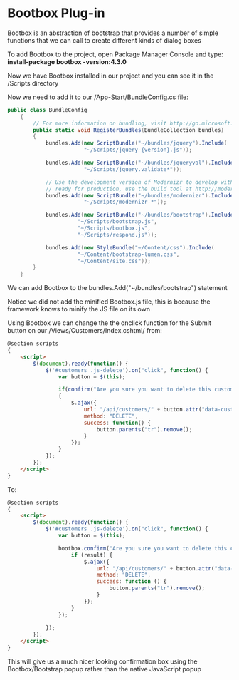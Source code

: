# Bootbox Plug-in

Bootbox is an abstraction of bootstrap that provides a number of simple functions that we can call to create different kinds of dialog boxes

To add Bootbox to the project, open Package Manager Console and type: **install-package bootbox -version:4.3.0**

Now we have Bootbox installed in our project and you can see it in the /Scripts directory

Now we need to add it to our /App-Start/BundleConfig.cs file:

```cs
public class BundleConfig
    {
        // For more information on bundling, visit http://go.microsoft.com/fwlink/?LinkId=301862
        public static void RegisterBundles(BundleCollection bundles)
        {
            bundles.Add(new ScriptBundle("~/bundles/jquery").Include(
                        "~/Scripts/jquery-{version}.js"));

            bundles.Add(new ScriptBundle("~/bundles/jqueryval").Include(
                        "~/Scripts/jquery.validate*"));

            // Use the development version of Modernizr to develop with and learn from. Then, when you're
            // ready for production, use the build tool at http://modernizr.com to pick only the tests you need.
            bundles.Add(new ScriptBundle("~/bundles/modernizr").Include(
                        "~/Scripts/modernizr-*"));

            bundles.Add(new ScriptBundle("~/bundles/bootstrap").Include(
                      "~/Scripts/bootstrap.js",
                      "~/Scripts/bootbox.js",
                      "~/Scripts/respond.js"));

            bundles.Add(new StyleBundle("~/Content/css").Include(
                      "~/Content/bootstrap-lumen.css",
                      "~/Content/site.css"));
        }
    }
```

We can add Bootbox to the bundles.Add("~/bundles/bootstrap") statement

Notice we did not add the minified Bootbox.js file, this is because the framework knows to minify the JS file on its own

Using Bootbox we can change the the onclick function for the Submit button on our /Views/Customers/Index.cshtml/ from:

```html
@section scripts
{
    <script>
        $(document).ready(function() {
            $('#customers .js-delete').on("click", function() {
                var button = $(this);

                if(confirm("Are you sure you want to delete this customer?"))
                {
                    $.ajax({
                        url: "/api/customers/" + button.attr("data-customer-id"),
                        method: "DELETE",
                        success: function() {
                            button.parents("tr").remove();
                        }
                    });
                }
            });
        });
    </script>
}
```

To:

```html
@section scripts
{
    <script>
        $(document).ready(function() {
            $('#customers .js-delete').on("click", function() {
                var button = $(this);

                bootbox.confirm("Are you sure you want to delete this customer?", function(result) {
                    if (result) {
                        $.ajax({
                            url: "/api/customers/" + button.attr("data-customer-id"),
                            method: "DELETE",
                            success: function () {
                                button.parents("tr").remove();
                            }
                        });
                    }
                });
                
            });
        });
    </script>
}
```

This will give us a much nicer looking confirmation box using the Bootbox/Bootstrap popup rather than the native JavaScript popup
